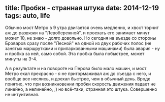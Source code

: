 title: Пробки - странная штука
date: 2014-12-19
tags: auto, life
----

Обычно мост Метро в 9 утра двигается очень медленно, и хвост торчит аж до
развязки на "Левобережной", и проехать его занимает минут может 10, не знаю -
долго довольно. Но сегодня на въезде со стороны Броваров сразу после "Лесной" на
одной из двух рабочих полос (не занятых маршрутками и припаркованными машинами)
была авария - ну и пробка за ней, само собой. Эта пробка была побыстрее, может
минуты на 3-4.

А в результате и на повороте на Перова было мало машин, и мост Метро ехал
прекрасно - я не притормаживал аж до съезда с него, и вообще все неслись, и
доехал быстрее, чем в обычный день. Вроде понятно, что при возникновении пробки
скорость движения падает не линейно, а нелинейно, ;) но всë-таки, странная это
штука. Совершенно не интуитивная.
